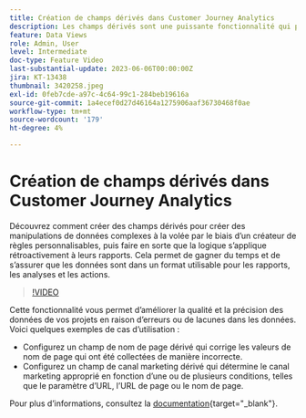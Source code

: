 ```yaml
---
title: Création de champs dérivés dans Customer Journey Analytics
description: Les champs dérivés sont une puissante fonctionnalité qui permet aux utilisateurs de créer des manipulations de données complexes à la volée par le biais d’un créateur de règles personnalisables, puis d’appliquer la logique rétroactivement à leurs rapports, ce qui leur permet de gagner du temps et de s’assurer que les données sont dans un format utilisable pour les rapports, les analyses et les actions.
feature: Data Views
role: Admin, User
level: Intermediate
doc-type: Feature Video
last-substantial-update: 2023-06-06T00:00:00Z
jira: KT-13438
thumbnail: 3420258.jpeg
exl-id: 0feb7cde-a97c-4c64-99c1-284beb19616a
source-git-commit: 1a4ecef0d27d46164a1275906aaf36730468f0ae
workflow-type: tm+mt
source-wordcount: '179'
ht-degree: 4%

---
```


# Création de champs dérivés dans Customer Journey Analytics

Découvrez comment créer des champs dérivés pour créer des manipulations de données complexes à la volée par le biais d’un créateur de règles personnalisables, puis faire en sorte que la logique s’applique rétroactivement à leurs rapports. Cela permet de gagner du temps et de s’assurer que les données sont dans un format utilisable pour les rapports, les analyses et les actions.

>[!VIDEO](https://video.tv.adobe.com/v/3450904/?captions=fre_fr&learn=on)

Cette fonctionnalité vous permet d’améliorer la qualité et la précision des données de vos projets en raison d’erreurs ou de lacunes dans les données.
Voici quelques exemples de cas d’utilisation :

* Configurez un champ de nom de page dérivé qui corrige les valeurs de nom de page qui ont été collectées de manière incorrecte.
* Configurez un champ de canal marketing dérivé qui détermine le canal marketing approprié en fonction d’une ou de plusieurs conditions, telles que le paramètre d’URL, l’URL de page ou le nom de page.

Pour plus dʼinformations, consultez la [documentation](https://experienceleague.adobe.com/docs/analytics-platform/using/cja-dataviews/derived-fields.html?lang=fr){target="_blank"}.
